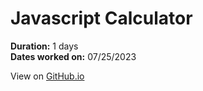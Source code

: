 # Javascript Calculator

**Duration:** 1 days\
**Dates worked on:** 07/25/2023

View on [GitHub.io](https://cheung-k-jeffrey.github.io/freeCodeCamp-Certification-Projects/Front-End-Development-Libraries/04-JavaScript-Calculator/index.html)


